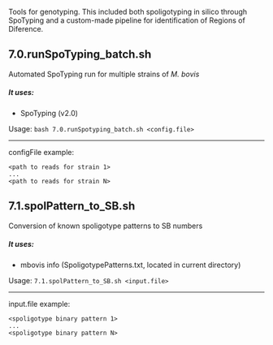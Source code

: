 Tools for genotyping. This included both spoligotyping in silico through SpoTyping and a custom-made pipeline for identification of Regions of Diference.

## 7.0.runSpoTyping_batch.sh
Automated SpoTyping run for multiple strains of *M. bovis*

##### It uses:
- SpoTyping (v2.0)

Usage: ```bash 7.0.runSpotyping_batch.sh <config.file> ```

---------------------------------------------------------------------
configFile example:
```
<path to reads for strain 1>
...
<path to reads for strain N>
```

## 7.1.spolPattern_to_SB.sh
Conversion of known spoligotype patterns to SB numbers

##### It uses:
- mbovis info (SpoligotypePatterns.txt, located in current directory)

Usage: ```7.1.spolPattern_to_SB.sh <input.file>```

---------------------------------------------------------------------
input.file example:
```
<spoligotype binary pattern 1>
...
<spoligotype binary pattern N>
```